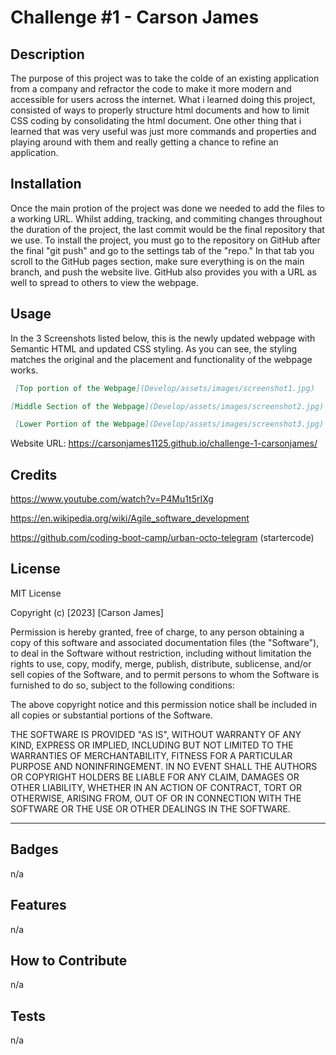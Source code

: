 # Challenge #1 - Carson James

## Description

The purpose of this project was to take the colde of an existing application from a company and refractor the code to make it more modern and accessible for users across the internet. What i learned doing this project, consisted of ways to properly structure html documents and how to limit CSS coding by consolidating the html document. One other thing that i learned that was very useful was just more commands and properties and playing around with them and really getting a chance to refine an application. 

## Installation

Once the main protion of the project was done we needed to add the files to a working URL. Whilst adding, tracking, and commiting changes throughout the duration of the project, the last commit would be the final repository that we use. To install the project, you must go to the repository on GitHub after the final "git push" and go to the settings tab of the "repo." In that tab you scroll to the GitHub pages section, make sure everything is on the main branch, and push the website live. GitHub also provides you with a URL as well to spread to others to view the webpage. 

## Usage

In the 3 Screenshots listed below, this is the newly updated webpage with Semantic HTML and updated CSS styling. As you can see, the styling matches the original and the placement and functionality of the webpage works. 

```md
 [Top portion of the Webpage](Develop/assets/images/screenshot1.jpg)
 ```

 ```md
 [Middle Section of the Webpage](Develop/assets/images/screenshot2.jpg)
 ```
```md
 [Lower Portion of the Webpage](Develop/assets/images/screenshot3.jpg)
 ```
 Website URL: https://carsonjames1125.github.io/challenge-1-carsonjames/

 ## Credits

 https://www.youtube.com/watch?v=P4Mu1t5rIXg

 https://en.wikipedia.org/wiki/Agile_software_development
 
 https://github.com/coding-boot-camp/urban-octo-telegram (startercode)

 ## License

MIT License

Copyright (c) [2023] [Carson James]

Permission is hereby granted, free of charge, to any person obtaining a copy
of this software and associated documentation files (the "Software"), to deal
in the Software without restriction, including without limitation the rights
to use, copy, modify, merge, publish, distribute, sublicense, and/or sell
copies of the Software, and to permit persons to whom the Software is
furnished to do so, subject to the following conditions:

The above copyright notice and this permission notice shall be included in all
copies or substantial portions of the Software.

THE SOFTWARE IS PROVIDED "AS IS", WITHOUT WARRANTY OF ANY KIND, EXPRESS OR
IMPLIED, INCLUDING BUT NOT LIMITED TO THE WARRANTIES OF MERCHANTABILITY,
FITNESS FOR A PARTICULAR PURPOSE AND NONINFRINGEMENT. IN NO EVENT SHALL THE
AUTHORS OR COPYRIGHT HOLDERS BE LIABLE FOR ANY CLAIM, DAMAGES OR OTHER
LIABILITY, WHETHER IN AN ACTION OF CONTRACT, TORT OR OTHERWISE, ARISING FROM,
OUT OF OR IN CONNECTION WITH THE SOFTWARE OR THE USE OR OTHER DEALINGS IN THE
SOFTWARE.

---

## Badges

n/a

## Features

n/a

## How to Contribute

n/a

## Tests

n/a
